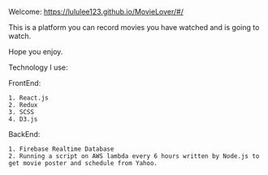 Welcome: https://lululee123.github.io/MovieLover/#/


This is a platform you can record movies you have watched and is going to watch.

Hope you enjoy.


Technology I use:
  
  
  FrontEnd:
   
    1. React.js
    2. Redux
    3. SCSS
    4. D3.js
  
  
  BackEnd:
    
    1. Firebase Realtime Database
    2. Running a script on AWS lambda every 6 hours written by Node.js to get movie poster and schedule from Yahoo.

